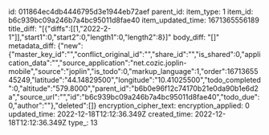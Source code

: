 id: 011864ec4db4446795d3e1944eb72aef
parent_id: 
item_type: 1
item_id: b6c939bc09a246b7a4bc95011d8fae40
item_updated_time: 1671365556189
title_diff: "[{\"diffs\":[[1,\"2022-2-1\"]],\"start1\":0,\"start2\":0,\"length1\":0,\"length2\":8}]"
body_diff: "[]"
metadata_diff: {"new":{"master_key_id":"","conflict_original_id":"","share_id":"","is_shared":0,"application_data":"","source_application":"net.cozic.joplin-mobile","source":"joplin","is_todo":0,"markup_language":1,"order":1671365545249,"latitude":"44.14829500","longitude":"10.41025500","todo_completed":0,"altitude":"579.8000","parent_id":"b6b0e96f12c74170b21e0da90b1e6d2a","source_url":"","id":"b6c939bc09a246b7a4bc95011d8fae40","todo_due":0,"author":""},"deleted":[]}
encryption_cipher_text: 
encryption_applied: 0
updated_time: 2022-12-18T12:12:36.349Z
created_time: 2022-12-18T12:12:36.349Z
type_: 13